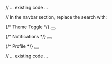 // ... existing code ...

// In the navbar section, replace the search with:
<div className="flex items-center gap-4">
  <CommandPalette />
  
  {/* Theme Toggle */}
  <button className="apple-button-ghost">
    <Sun className="w-5 h-5" />
  </button>
  
  {/* Notifications */}
  <button className="apple-button-ghost relative">
    <Bell className="w-5 h-5" />
    <span className="absolute -top-1 -right-1 w-3 h-3 bg-red-500 rounded-full" />
  </button>
  
  {/* Profile */}
  <button className="apple-button-ghost">
    <div className="w-8 h-8 bg-gradient-to-br from-blue-500 to-purple-600 rounded-full" />
  </button>
</div>

// ... existing code ...